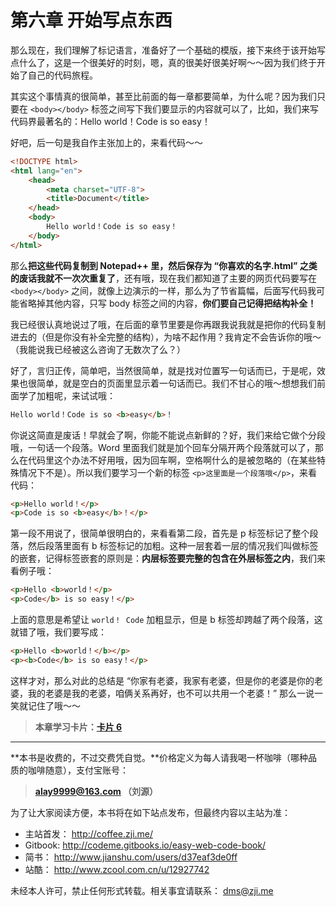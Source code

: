 第六章 开始写点东西
===

那么现在，我们理解了标记语言，准备好了一个基础的模版，接下来终于该开始写点什么了，这是一个很美好的时刻，嗯，真的很美好很美好啊～～因为我们终于开始了自己的代码旅程。

其实这个事情真的很简单，甚至比前面的每一章都要简单，为什么呢？因为我们只要在 `<body></body>` 标签之间写下我们要显示的内容就可以了，比如，我们来写代码界最著名的：Hello world！Code is so easy！

好吧，后一句是我自作主张加上的，来看代码～～

```html
<!DOCTYPE html>
<html lang="en">
	<head>
		<meta charset="UTF-8">
		<title>Document</title>
	</head>
	<body>
		Hello world！Code is so easy！
	</body>
</html>
```

那么**把这些代码复制到 Notepad++ 里，然后保存为 “你喜欢的名字.html” 之类的废话我就不一次次重复了**，还有哦，现在我们都知道了主要的网页代码要写在 `<body></body>` 之间，就像上边演示的一样，那么为了节省篇幅，后面写代码我可能省略掉其他内容，只写 body 标签之间的内容，**你们要自己记得把结构补全！**

我已经很认真地说过了哦，在后面的章节里要是你再跟我说我就是把你的代码复制进去的（但是你没有补全完整的结构），为啥不起作用？我肯定不会告诉你的哦～（我能说我已经被这么咨询了无数次了么？）

好了，言归正传，简单吧，当然很简单，就是找对位置写一句话而已，于是呢，效果也很简单，就是空白的页面里显示着一句话而已。我们不甘心的哦～想想我们前面学了加粗呢，来试试哦：

```html
Hello world！Code is so <b>easy</b>！
```

你说这简直是废话！早就会了啊，你能不能说点新鲜的？好，我们来给它做个分段哦，一句话一个段落。Word 里面我们就是加个回车分隔开两个段落就可以了，那么在代码里这个办法不好用哦，因为回车啊，空格啊什么的是被忽略的（在某些特殊情况下不是）。所以我们要学习一个新的标签 `<p>这里面是一个段落哦</p>`，来看代码：

```html
<p>Hello world！</p>
<p>Code is so <b>easy</b>！</p>
```

第一段不用说了，很简单很明白的，来看看第二段，首先是 p 标签标记了整个段落，然后段落里面有 b 标签标记的加粗。这种一层套着一层的情况我们叫做标签的嵌套，记得标签嵌套的原则是：**内层标签要完整的包含在外层标签之内**，我们来看例子哦：

```html
<p>Hello <b>world！</p>
<p>Code</b> is so easy！</p>
```

上面的意思是希望让 `world！ Code` 加粗显示，但是 b 标签却跨越了两个段落，这就错了哦，我们要写成：

```html
<p>Hello <b>world！</b></p>
<p><b>Code</b> is so easy！</p>
```

这样才对，那么对此的总结是 “你家有老婆，我家有老婆，但是你的老婆是你的老婆，我的老婆是我的老婆，咱俩关系再好，也不可以共用一个老婆！” 那么一说一笑就记住了哦～～

> **本章学习卡片：[卡片 6](http://coffee.zji.me/card.html?name=chapter6)**

---

**本书是收费的，不过交费凭自觉。**价格定义为每人请我喝一杯咖啡（哪种品质的咖啡随意），支付宝账号：

> **alay9999@163.com  （刘源）**

为了让大家阅读方便，本书将在如下站点发布，但最终内容以主站为准：

* 主站首发： http://coffee.zji.me/
* Gitbook: http://codeme.gitbooks.io/easy-web-code-book/
* 简书： http://www.jianshu.com/users/d37eaf3de0ff
* 站酷： http://www.zcool.com.cn/u/12927742

未经本人许可，禁止任何形式转载。相关事宜请联系： dms@zji.me